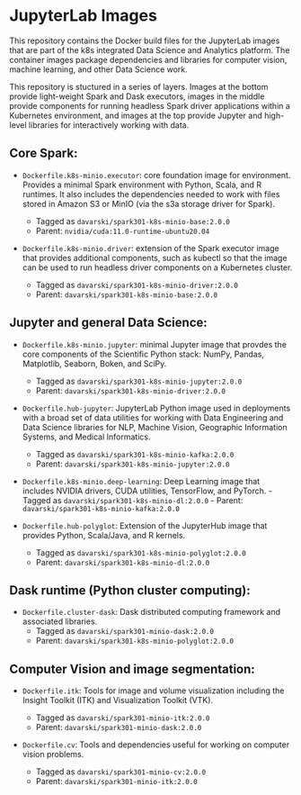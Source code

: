 # JupyterLab Images

This repository contains the Docker build files for the JupyterLab images that are part of the k8s integrated Data Science and Analytics platform. The container images package dependencies and libraries for computer vision, machine learning, and other Data Science work.

This repository is stuctured in a series of layers. Images at the bottom provide light-weight Spark and Dask executors, images in the middle provide components for running headless Spark driver applications within a Kubernetes environment, and images at the top provide Jupyter and high-level libraries for interactively working with data.

## Core Spark:


* `Dockerfile.k8s-minio.executor`: core foundation image for environment. Provides a minimal Spark environment with Python, Scala, and R runtimes. It also includes the dependencies needed to work with files stored in Amazon S3 or MinIO (via the s3a storage driver for Spark).
	- Tagged as `davarski/spark301-k8s-minio-base:2.0.0`
	- Parent: `nvidia/cuda:11.0-runtime-ubuntu20.04`


* `Dockerfile.k8s-minio.driver`: extension of the Spark executor image that provides additional components, such as kubectl so that the image can be used to run headless driver components on a Kubernetes cluster.
	- Tagged as `davarski/spark301-k8s-minio-driver:2.0.0`
	- Parent: `davarski/spark301-k8s-minio-base:2.0.0`

## Jupyter and general Data Science:

* `Dockerfile.k8s-minio.jupyter`: minimal Jupyter image that provdes the core components of the Scientific Python stack: NumPy, Pandas, Matplotlib, Seaborn, Boken, and SciPy.
	- Tagged as `davarski/spark301-k8s-minio-jupyter:2.0.0`
	- Parent: `davarski/spark301-k8s-minio-driver:2.0.0`

* `Dockerfile.hub-jupyter`: JupyterLab Python image used in deployments with a broad set of data utilities for working with Data Engineering and Data Science libraries for NLP, Machine Vision, Geographic Information Systems, and Medical Informatics.
	- Tagged as `davarski/spark301-k8s-minio-kafka:2.0.0`
	- Parent: `davarski/spark301-k8s-minio-jupyter:2.0.0`

* `Dockerfile.k8s-minio.deep-learning`: Deep Learning image that includes NVIDIA drivers, CUDA utilities, TensorFlow, and PyTorch.
        - Tagged as `davarski/spark301-k8s-minio-dl:2.0.0`
        - Parent: `davarski/spark301-k8s-minio-kafka:2.0.0`

* `Dockerfile.hub-polyglot`: Extension of the JupyterHub image that provides Python, Scala/Java, and R kernels.
	- Tagged as `davarski/spark301-k8s-minio-polyglot:2.0.0`
	- Parent: `davarski/spark301-k8s-minio-dl:2.0.0`

## Dask runtime (Python cluster computing):

* `Dockerfile.cluster-dask`: Dask distributed computing framework and associated libraries.
	- Tagged as `davarski/spark301-minio-dask:2.0.0`
	- Parent: `davarski/spark301-k8s-minio-polyglot:2.0.0`

## Computer Vision and image segmentation:

* `Dockerfile.itk`: Tools for image and volume visualization including the Insight Toolkit (ITK) and Visualization Toolkit (VTK).
	- Tagged as `davarski/spark301-minio-itk:2.0.0`
	- Parent: `davarski/spark301-minio-dask:2.0.0`

* `Dockerfile.cv`: Tools and dependencies useful for working on computer vision problems.
	- Tagged as `davarski/spark301-minio-cv:2.0.0`
	- Parent: `davarski/spark301-minio-itk:2.0.0`
